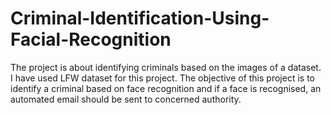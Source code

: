 # Criminal-Identification-Using-Facial-Recognition

The project is about identifying criminals based on the images of a dataset. I have used LFW dataset for this project. 
The objective of this project is to identify a criminal based on face recognition and if a face is recognised, an automated email should be sent to concerned authority. 
